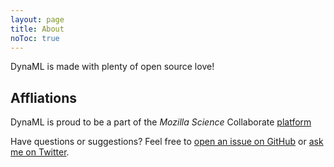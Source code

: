 ```yaml
---
layout: page
title: About
noToc: true
---
```


DynaML is made with plenty of open source love!

## Affliations

DynaML is proud to be a part of the *Mozilla Science* Collaborate [platform](https://www.mozillascience.org/projects/dynaml)

Have questions or suggestions? Feel free to [open an issue on GitHub]({{site.github.issues_url}}/new) or [ask me on Twitter](https://twitter.com/dyna_ml).

